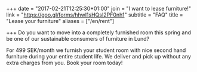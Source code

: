 +++
date = "2017-02-21T12:25:30+01:00"
join = "I want to lease furniture!"
link = "https://goo.gl/forms/hhwl1sHQsI2PF0nh1"
subtitle = "FAQ"
title = "Lease your furniture"
aliases = ["/en/rent"]

+++
Do you want to move into a completely furnished room this spring and be one of our sustainable consumers of furniture in Lund?

For 499 SEK/month we furnish your student room with nice second hand furniture during your entire student life. We deliver and pick up without any extra charges from you. Book your room today!